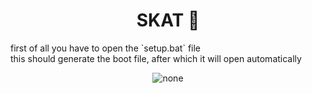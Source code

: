 
<h1 align="center"> SKAT 🍪 </h1>

<p>
  first of all you have to open the `setup.bat` file
  <br>
  this should generate the boot file, after which it will open automatically
</p>

<p align="center">
  <img src=https://user-images.githubusercontent.com/59760485/181052394-da4ac53d-9aaa-42da-b74b-db40e461fe7d.png alt="none">
<p>
